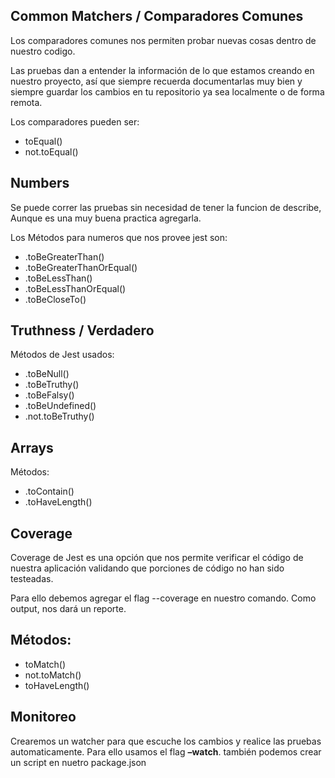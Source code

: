 ## Common Matchers / Comparadores Comunes

Los comparadores comunes nos permiten probar nuevas cosas dentro de nuestro codigo.

Las pruebas dan a entender la información de lo que estamos creando en nuestro proyecto, así que siempre recuerda documentarlas muy bien y siempre guardar los cambios en tu repositorio ya sea localmente o de forma remota.

Los comparadores pueden ser:

- toEqual()
- not.toEqual()

## Numbers

Se puede correr las pruebas sin necesidad de tener la funcion de describe, Aunque es una muy buena practica agregarla.

Los Métodos para numeros que nos provee jest son:

- .toBeGreaterThan()
- .toBeGreaterThanOrEqual()
- .toBeLessThan()
- .toBeLessThanOrEqual()
- .toBeCloseTo()

## Truthness / Verdadero

Métodos de Jest usados:

- .toBeNull()
- .toBeTruthy()
- .toBeFalsy()
- .toBeUndefined()
- .not.toBeTruthy()

## Arrays
Métodos:

- .toContain()
- .toHaveLength()

## Coverage
Coverage de Jest es una opción que nos permite verificar el código de nuestra aplicación validando que porciones de código no han sido testeadas.

Para ello debemos agregar el flag --coverage en nuestro comando. Como output, nos dará un reporte.

## Métodos:

- toMatch()
- not.toMatch()
- toHaveLength()

## Monitoreo
Crearemos un watcher para que escuche los cambios y realice las pruebas automaticamente. Para ello usamos el flag **–watch**.
también podemos crear un script en nuetro package.json